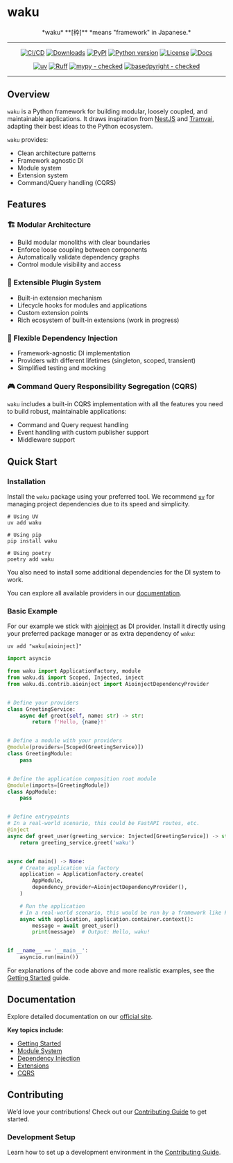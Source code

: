 # waku

<p align="center" markdown="1">
    *waku* **[枠]** *means "framework" in Japanese.*
    <br/>
</p>

-----

<div align="center" markdown="1">

[![CI/CD](https://img.shields.io/github/actions/workflow/status/waku-py/waku/release.yml?branch=master&logo=github&label=CI/CD)](https://github.com/waku-py/waku/actions?query=event%3Apush+branch%3Amaster+workflow%3ACI/CD)
[![Downloads](https://static.pepy.tech/badge/waku/month)](https://pepy.tech/projects/waku)
[![PyPI](https://img.shields.io/pypi/v/waku.svg?label=PyPI)](https://pypi.python.org/pypi/waku)
[![Python version](https://img.shields.io/pypi/pyversions/waku.svg?label=Python)](https://www.python.org/downloads/)
[![License](https://img.shields.io/pypi/l/waku.svg)](https://github.com/waku-py/waku/blob/master/LICENSE)
[![Docs](https://img.shields.io/badge/docs-mkdocs%20material-blue)](https://waku-py.github.io/waku/)

[![uv](https://img.shields.io/endpoint?url=https://raw.githubusercontent.com/astral-sh/uv/main/assets/badge/v0.json)](https://github.com/astral-sh/uv)
[![Ruff](https://img.shields.io/endpoint?url=https://raw.githubusercontent.com/astral-sh/ruff/main/assets/badge/v2.json)](https://github.com/astral-sh/ruff/)
[![mypy - checked](http://www.mypy-lang.org/static/mypy_badge.svg)](http://mypy-lang.org/)
[![basedpyright - checked](https://img.shields.io/badge/basedpyright-checked-42b983)](https://docs.basedpyright.com)

</div>

-----

## Overview

`waku` is a Python framework for building modular, loosely coupled, and maintainable applications.
It draws inspiration from [NestJS](https://github.com/nestjs/nest) and [Tramvai](https://tramvai.dev),
adapting their best ideas to the Python ecosystem.

`waku` provides:

- Clean architecture patterns
- Framework agnostic DI
- Module system
- Extension system
- Command/Query handling (CQRS)

## Features

### 🏗️ Modular Architecture

- Build modular monoliths with clear boundaries
- Enforce loose coupling between components
- Automatically validate dependency graphs
- Control module visibility and access

### 🔌 Extensible Plugin System

- Built-in extension mechanism
- Lifecycle hooks for modules and applications
- Custom extension points
- Rich ecosystem of built-in extensions (work in progress)

### 💉 Flexible Dependency Injection

- Framework-agnostic DI implementation
- Providers with different lifetimes (singleton, scoped, transient)
- Simplified testing and mocking

### 🎮 Command Query Responsibility Segregation (CQRS)

`waku` includes a built-in CQRS implementation with all the features you need to build robust,
maintainable applications:

- Command and Query request handling
- Event handling with custom publisher support
- Middleware support

## Quick Start

### Installation

Install the `waku` package using your preferred tool.
We recommend [`uv`](https://github.com/astral-sh/uv) for managing project dependencies due to its speed and simplicity.

```shell
# Using UV
uv add waku

# Using pip
pip install waku

# Using poetry
poetry add waku
```

You also need to install some additional dependencies for the DI system to work.

You can explore all available providers in our [documentation](https://waku-py.github.io/waku/usage/dependency-injection/#included-dependency-providers).

### Basic Example

For our example we stick with [aioinject](https://github.com/aiopylibs/aioinject) as DI provider.
Install it directly using your preferred package manager or as extra dependency of `waku`:

```shell
uv add "waku[aioinject]"
```

```python linenums="1"
import asyncio

from waku import ApplicationFactory, module
from waku.di import Scoped, Injected, inject
from waku.di.contrib.aioinject import AioinjectDependencyProvider


# Define your providers
class GreetingService:
    async def greet(self, name: str) -> str:
        return f'Hello, {name}!'


# Define a module with your providers
@module(providers=[Scoped(GreetingService)])
class GreetingModule:
    pass


# Define the application composition root module
@module(imports=[GreetingModule])
class AppModule:
    pass


# Define entrypoints
# In a real-world scenario, this could be FastAPI routes, etc.
@inject
async def greet_user(greeting_service: Injected[GreetingService]) -> str:
    return greeting_service.greet('waku')


async def main() -> None:
    # Create application via factory
    application = ApplicationFactory.create(
        AppModule,
        dependency_provider=AioinjectDependencyProvider(),
    )

    # Run the application
    # In a real-world scenario, this would be run by a framework like FastAPI
    async with application, application.container.context():
        message = await greet_user()
        print(message)  # Output: Hello, waku!


if __name__ == '__main__':
    asyncio.run(main())

```

For explanations of the code above and more realistic examples, see the [Getting Started](https://waku-py.github.io/waku/getting-started) guide.

## Documentation

Explore detailed documentation on our [official site](https://waku-py.github.io/waku/).

**Key topics include:**

- [Getting Started](https://waku-py.github.io/waku/getting-started)
- [Module System](https://waku-py.github.io/waku/usage/modules)
- [Dependency Injection](https://waku-py.github.io/waku/usage/dependency-injection)
- [Extensions](https://waku-py.github.io/waku/usage/extensions)
- [CQRS](https://waku-py.github.io/waku/usage/mediator)

## Contributing

We’d love your contributions!
Check out our [Contributing Guide](https://waku-py.github.io/waku/contributing) to get started.

### Development Setup

Learn how to set up a development environment in the [Contributing Guide](https://waku-py.github.io/waku/contributing#development-setup).
